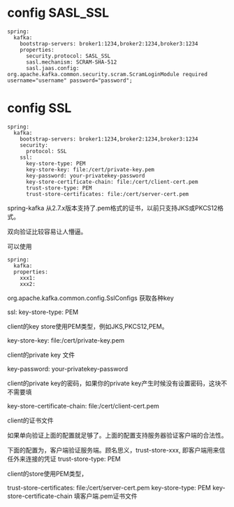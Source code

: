 # config SASL_SSL

```
spring:
  kafka:
    bootstrap-servers: broker1:1234,broker2:1234,broker3:1234
    properties:
      security.protocol: SASL_SSL
      sasl.mechanism: SCRAM-SHA-512
      sasl.jaas.config: org.apache.kafka.common.security.scram.ScramLoginModule required username="username" password="password";
```

# config SSL

```
spring:
  kafka:
    bootstrap-servers: broker1:1234,broker2:1234,broker3:1234
    security:
      protocol: SSL
    ssl:
      key-store-type: PEM
      key-store-key: file:/cert/private-key.pem
      key-password: your-privatekey-password
      key-store-certificate-chain: file:/cert/client-cert.pem
      trust-store-type: PEM
      trust-store-certificates: file:/cert/server-cert.pem
```

spring-kafka 从2.7.x版本支持了.pem格式的证书，以前只支持JKS或PKCS12格式。

双向验证比较容易让人懵逼。

可以使用

```
spring:
  kafka:
  properties:
    xxx1:
    xxx2: 

```

org.apache.kafka.common.config.SslConfigs 获取各种key

ssl:
key-store-type: PEM

client的key store使用PEM类型，例如JKS,PKCS12,PEM。

key-store-key: file:/cert/private-key.pem

client的private key 文件

key-password: your-privatekey-password

client的private key的密码，如果你的private key产生时候没有设置密码，这块不不需要填

key-store-certificate-chain: file:/cert/client-cert.pem

client的证书文件

如果单向验证上面的配置就足够了。上面的配置支持服务器验证客户端的合法性。

下面的配置为，客户端验证服务端。顾名思义，trust-store-xxx, 即客户端用来信任外来连接的凭证
trust-store-type: PEM

client的store使用PEM类型，

trust-store-certificates: file:/cert/server-cert.pem
key-store-type: PEM
key-store-certificate-chain 填客户端.pem证书文件